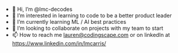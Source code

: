 - 👋 Hi, I’m @lmc-decodes
- 👀 I’m interested in learning to code to be a better product leader
- 🌱 I’m currently learning ML / AI best practices
- 💞️ I’m looking to collaborate on projects with my team to start
- 📫 How to reach me lauren@codingscape.com or on linkedIn at https://www.linkedin.com/in/lmcarris/

<!---
lmc-decodes/lmc-decodes is a ✨ special ✨ repository because its `README.md` (this file) appears on your GitHub profile.
You can click the Preview link to take a look at your changes.
--->
